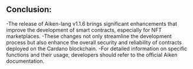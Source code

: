 ## Conclusion:

-The release of Aiken-lang v1.1.6 brings significant enhancements that improve the development of smart contracts, especially for NFT marketplaces.
-These changes not only streamline the development process but also enhance the overall security and reliability of contracts deployed on the Cardano blockchain. 
-For detailed information on specific functions and their usage, developers should refer to the official Aiken documentation.

